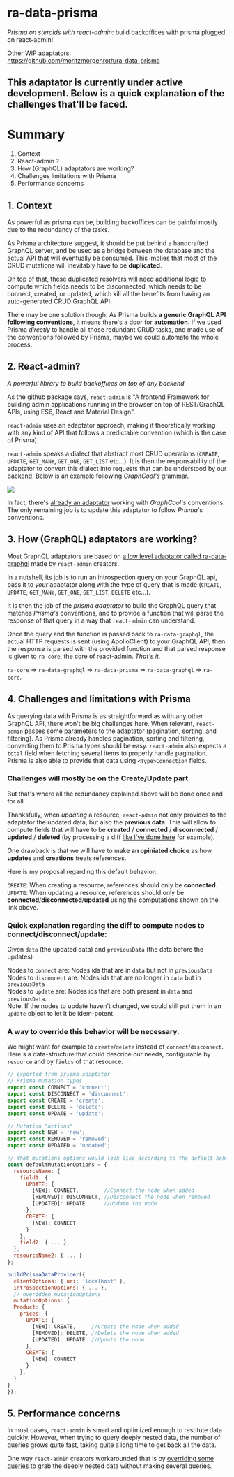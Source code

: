 # ra-data-prisma

*Prisma on steroids with react-admin*: build backoffices with prisma plugged on react-admin!

Other WIP adaptators:</br>
https://github.com/moritzmorgenroth/ra-data-prisma

## This adaptator is currently under active development. Below is a quick explanation of the challenges that'll be faced.

# Summary

1. Context
2. React-admin ?
3. How (GraphQL) adaptators are working?
4. Challenges limitations with Prisma
5. Performance concerns


## 1. Context

As powerful as prisma can be, building backoffices can be painful mostly due to the redundancy of the tasks.

As Prisma architecture suggest, it should be put behind a handcrafted GraphQL server, and be used as a bridge between the database and the actual API that will eventually be consumed. This implies that most of the CRUD mutations will inevitably have to be **duplicated**.

On top of that, these duplicated resolvers will need additional logic to compute which fields needs to be disconnected, which needs to be connect, created, or updated, which kill all the benefits from having an auto-generated CRUD GraphQL API.

There may be one solution though: As Prisma builds **a generic GraphQL API following conventions**, it means there's a door for **automation**.
If we used Prisma *directly* to handle all those redundant CRUD tasks, and made use of the conventions followed by Prisma, maybe we could automate the whole process.

## 2. React-admin?

*A powerful library to build backoffices on top of any backend*

As the github package says, `react-admin` is "A frontend Framework for building admin applications running in the browser on top of REST/GraphQL APIs, using ES6, React and Material Design".

`react-admin` uses an adaptator approach, making it theoretically working with any kind of API that follows a predictable convention (which is the case of Prisma).

`react-admin` speaks a dialect that abstract most CRUD operations (`CREATE`, `UPDATE`, `GET_MANY`, `GET_ONE`, `GET_LIST` etc...). It is then the responsability of the adaptator to convert this dialect into requests that can be understood by our backend. Below is an example following *GraphCool's* grammar.

![](https://camo.githubusercontent.com/a58fc16d347122afd015c06a96591c5ecc1bed62/68747470733a2f2f696d6775722e636f6d2f4d6f496e665a4d2e706e67)


In fact, there's [already an adaptator](https://github.com/marmelab/react-admin/tree/master/packages/ra-data-graphcool) working with *GraphCool's* conventions. The only remaining job is to update this adaptator to follow *Prisma*'s conventions.

## 3. How (GraphQL) adaptators are working?

Most GraphQL adaptators are based on [a low level adaptator called ra-data-graphql](https://github.com/marmelab/react-admin/tree/master/packages/ra-data-graphql) made by `react-admin` creators.

In a nutshell, its job is to run an introspection query on your GraphQL api, pass it to *your* adaptator along with the type of query that is made (`CREATE`, `UPDATE`, `GET_MANY`, `GET_ONE`, `GET_LIST`, `DELETE` etc...).

It is then the job of the *prisma adaptator* to build the GraphQL query that matches *Prisma's* conventions, and to provide a function that will parse the response of that query in a way that `react-admin` can understand.

Once the query and the function is passed back to `ra-data-graphql`, the actual HTTP requests is sent (using ApolloClient) to your GraphQL API, then the response is parsed with the provided function and that parsed response is given to `ra-core`, the core of react-admin. *That's it.*

`ra-core` => `ra-data-graphql` => `ra-data-prisma` => `ra-data-graphql` => `ra-core`.

## 4. Challenges and limitations with Prisma

As querying data with Prisma is as straightforward as with any other GraphQL API, there won't be big challenges here.
When relevant, `react-admin` passes some parameters to the adaptator (pagination, sorting, and filtering). As Prisma already handles pagination, sorting and filtering, converting them to Prisma types should be easy.
`react-admin` also expects a `total` field when fetching several items to properly handle pagination. Prisma is also able to provide that data using `<Type>Connection` fields.

### Challenges will mostly be on the Create/Update part

But that's where all the redundancy explained above will be done once and for all.

Thanksfully, when *updating* a resource, `react-admin` not only provides to the adaptator the updated data, but also the **previous data**. This will allow to compute fields that will have to be **created** / **connected** / **disconnected** / **updated** / **deleted** (by processing a diff [like I've done here](https://github.com/Weakky/prisma-ecommerce/blob/master/prisma/src/resolvers/Mutation/option.ts#L9-L24) for example).

One drawback is that we will have to make **an opiniated choice** as how **updates** and **creations** treats references.

Here is my proposal regarding this default behavior:

`CREATE`: When creating a resource, references should only be **connected**.</br>
`UPDATE`: When updating a resource, references should only be **connected**/**disconnected**/**updated** using the computations shown on the link above.

### Quick explanation regarding the diff to compute nodes to connect/disconnect/update:

Given `data` (the updated data) and `previousData` (the data before the updates)

Nodes to `connect` are: Nodes ids that are in `data` but not in `previousData`</br>
Nodes to `disconnect` are: Nodes ids that are no longer in `data` but in `previousData`</br>
Nodes to `update` are: Nodes ids that are both present in `data` and `previousData`.</br>
Note: If the nodes to update haven't changed, we could still put them in an `update` object to let it be idem-potent.


### A way to override this behavior will be necessary.

We might want for example to `create`/`delete` instead of `connect`/`disconnect`.
Here's a data-structure that could describe our needs, configurable by `resource` and by `fields` of that resource.

```js
// exported from prisma adaptator
// Prisma mutation types
export const CONNECT = 'connect';
export const DISCONNECT = 'disconnect';
export const CREATE = 'create';
export const DELETE = 'delete';
export const UPDATE = 'update';

// Mutation "actions"
export const NEW = 'new';
export const REMOVED = 'removed';
export const UPDATED = 'updated';

// What mutations options would look like according to the default behavior described above
const defaultMutationOptions = {  
  resourceName: {  
    field1: {  
      UPDATE: {  
        [NEW]: CONNECT,        //Connect the node when added 
	    [REMOVED]: DISCONNECT, //Disconnect the node when removed
	    [UPDATED]: UPDATE      //Update the node
      },  
	  CREATE: {  
        [NEW]: CONNECT
      }  
    },
    field2: { ... },
  },
  resourceName2: { ... }
};

buildPrismaDataProvider({
  clientOptions: { uri: 'localhost' },
  introspectionOptions: { ... },
  // overidden mutationOptions
  mutationOptions: {  
  Product: {  
    prices: {  
      UPDATE: {  
        [NEW]: CREATE,     //Create the node when added  
	    [REMOVED]: DELETE, //Delete the node when added
	    [UPDATED]: UPDATE  //Update the node  
      },  
	  CREATE: {  
        [NEW]: CONNECT  
      }  
    },  
  }  
}
});
```

## 5. Performance concerns

In most cases, `react-admin` is smart and optimized enough to restitute data quickly. However, when trying to query deeply nested data, the number of queries grows quite fast, taking quite a long time to get back all the data.

One way `react-admin` creators workarounded that is by [overriding some queries](https://github.com/marmelab/react-admin/blob/master/examples/graphcool-demo/src/dataProvider.js) to grab the deeply nested data without making several queries.



